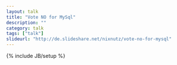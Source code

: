 ```yaml
---
layout: talk
title: "Vote NO for MySql"
description: ""
category: talk
tags: ["talk"]
slideurl: "http://de.slideshare.net/nixnutz/vote-no-for-mysql"
---
```

{% include JB/setup %}
